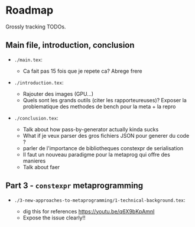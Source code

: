 # Roadmap

Grossly tracking TODOs.

## Main file, introduction, conclusion

- `./main.tex`:

  * Ca fait pas 15 fois que je repete ca? Abrege frere

- `./introduction.tex`:

  * Rajouter des images (GPU...)
  * Quels sont les grands outils (citer les rapporteureuses)?
    Exposer la problematique des methodes de bench pour la meta + la repro

- `./conclusion.tex`:

  * Talk about how pass-by-generator actually kinda sucks
  * What if je veux parser des gros fichiers JSON pour generer du code ?
  * parler de l'importance de bibliotheques constexpr de serialisation
  * Il faut un nouveau paradigme pour la metaprog qui offre des manieres
  * Talk about faer

## Part 3 - `constexpr` metaprogramming

- `./3-new-approaches-to-metaprogramming/1-technical-background.tex`:

  * dig this for references https://youtu.be/q6X9bKpAmnI
  * Expose the issue clearly!!
